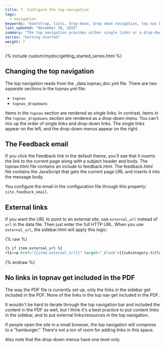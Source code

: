 ```yaml
---
title: 7. Configure the top navigation
tags:
  - navigation
keywords: "bootstrap, lists, drop-down, drop down navigation, top nav bar, topnav"
last_updated: "November 30, 2015"
summary: "The top navigation provides either single links or a drop-down menu. There are some other features, such as a feedback email, custom menu, and popout link."
series: "Getting Started"
weight: 7
---
```


{% include custom/mydoc/getting_started_series.html %}

## Changing the top navigation

The top navigation reads from the \_data.topnav_doc.yml file. There are two *separate* sections in the topnav.yml file:

* `topnav`
* `topnav_dropdowns`

Items in the `topnav` section are rendered as single links. In contrast, items in the `topnav_dropdowns` section are rendered as a drop-down menu. You can't mix up the order of single links and drop-down links. The single links appear on the left, and the drop-down menus appear on the right.

## The Feedback email

If you click the Feedback link in the default theme, you'll see that it inserts the link to the current page along with a subject header and body. The topnav.html file contains an include to feedback.html. The feedback.html file contains the JavaScript that gets the current page URL and inserts it into the message body.

You configure the email in the configuration file through this property: `site.feedback_email`.

## External links

If you want the URL to point to an external site, use `external_url` instead of `url` in the data file. Then just enter the full HTTP URL. When you use `external_url`, the sidebar.html will apply this logic:

{% raw %}
```html
{% if item.external_url %}
<li><a href="{{item.external_url}}" target="_blank">{{subcategory.title}}</a></li>
```
{% endraw %}

## No links in topnav get included in the PDF

The way the PDF file is currently set up, only the links in the sidebar get included in the PDF. None of the links in the top nav get included in the PDF.

It wouldn't be hard to iterate through the top navigation bar and included the content in the PDF as well, but I think it's a best practice to put content links in the sidebar, and to put external links/resources in the top navigation.

If people open the site in a small browser, the top navigation will compress to a "hamburger." There's not a ton of room for adding links in this space.

Also note that the drop-down menus have one level only.

